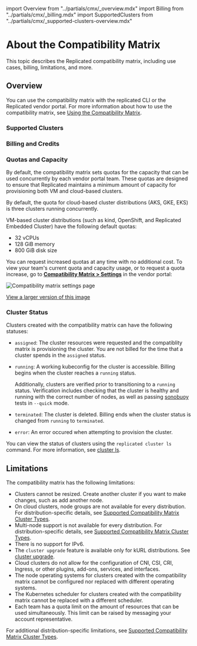 import Overview from "../partials/cmx/_overview.mdx"
import Billing from "../partials/cmx/_billing.mdx"
import SupportedClusters from "../partials/cmx/_supported-clusters-overview.mdx"

# About the Compatibility Matrix

This topic describes the Replicated compatibility matrix, including use cases, billing, limitations, and more.

## Overview

<Overview/>

You can use the compatibility matrix with the replicated CLI or the Replicated vendor portal. For more information about how to use the compatibility matrix, see [Using the Compatibility Matrix](testing-how-to).

### Supported Clusters

<SupportedClusters/>

### Billing and Credits

<Billing/>

### Quotas and Capacity

By default, the compatibility matrix sets quotas for the capacity that can be used concurrently by each vendor portal team. These quotas are designed to ensure that Replicated maintains a minimum amount of capacity for provisioning both VM and cloud-based clusters.

By default, the quota for cloud-based cluster distributions (AKS, GKE, EKS) is three clusters running concurrently.

VM-based cluster distributions (such as kind, OpenShift, and Replicated Embedded Cluster) have the following default quotas:
* 32 vCPUs
* 128 GiB memory
* 800 GiB disk size 

You can request increased quotas at any time with no additional cost. To view your team's current quota and capacity usage, or to request a quota increase, go to [**Compatibility Matrix > Settings**](https://vendor.replicated.com/compatibility-matrix/settings) in the vendor portal:

![Compatibility matrix settings page](/images/compatibility-matrix-settings.png)

[View a larger version of this image](/images/compatibility-matrix-settings.png)

### Cluster Status

Clusters created with the compatibility matrix can have the following statuses:

* `assigned`: The cluster resources were requested and the compatiblity matrix is provisioning the cluster. You are not billed for the time that a cluster spends in the `assigned` status.

* `running`: A working kubeconfig for the cluster is accessible. Billing begins when the cluster reaches a `running` status.

   Additionally, clusters are verified prior to transitioning to a `running` status. Verification includes checking that the cluster is healthy and running with the correct number of nodes, as well as passing [sonobuoy](https://sonobuoy.io/) tests in `--quick` mode.

* `terminated`: The cluster is deleted. Billing ends when the cluster status is changed from `running` to `terminated`.

* `error`: An error occured when attempting to provision the cluster.

You can view the status of clusters using the `replicated cluster ls` command. For more information, see [cluster ls](/reference/replicated-cli-cluster-ls).

## Limitations

The compatibility matrix has the following limitations:

- Clusters cannot be resized. Create another cluster if you want to make changes, such as add another node.
- On cloud clusters, node groups are not available for every distribution. For distribution-specific details, see [Supported Compatibility Matrix Cluster Types](/vendor/testing-supported-clusters).
- Multi-node support is not available for every distribution. For distribution-specific details, see [Supported Compatibility Matrix Cluster Types](/vendor/testing-supported-clusters).
- There is no support for IPv6.
- The `cluster upgrade` feature is available only for kURL distributions. See [cluster upgrade](/reference/replicated-cli-cluster-upgrade).
- Cloud clusters do not allow for the configuration of CNI, CSI, CRI, Ingress, or other plugins, add-ons, services, and interfaces.
- The node operating systems for clusters created with the compatibility matrix cannot be configured nor replaced with different operating systems.
- The Kubernetes scheduler for clusters created with the compatibility matrix cannot be replaced with a different scheduler.
- Each team has a quota limit on the amount of resources that can be used simultaneously. This limit can be raised by messaging your account representative.

For additional distribution-specific limitations, see [Supported Compatibility Matrix Cluster Types](testing-supported-clusters).